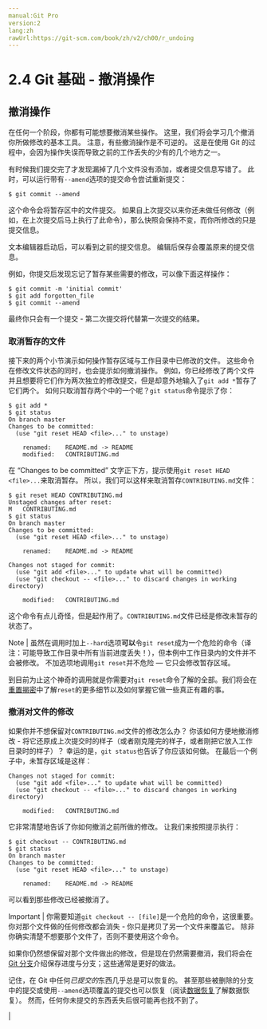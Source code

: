 ```yaml
---
manual:Git Pro
version:2
lang:zh
rawUrl:https://git-scm.com/book/zh/v2/ch00/r_undoing
---
```



# 2.4 Git 基础 - 撤消操作

## 撤消操作<a name="r_undoing"></a>


在任何一个阶段，你都有可能想要撤消某些操作。 这里，我们将会学习几个撤消你所做修改的基本工具。 注意，有些撤消操作是不可逆的。 这是在使用 Git 的过程中，会因为操作失误而导致之前的工作丢失的少有的几个地方之一。




有时候我们提交完了才发现漏掉了几个文件没有添加，或者提交信息写错了。 此时，可以运行带有`--amend`选项的提交命令尝试重新提交：



```
$ git commit --amend
```




这个命令会将暂存区中的文件提交。 如果自上次提交以来你还未做任何修改（例如，在上次提交后马上执行了此命令），那么快照会保持不变，而你所修改的只是提交信息。




文本编辑器启动后，可以看到之前的提交信息。 编辑后保存会覆盖原来的提交信息。




例如，你提交后发现忘记了暂存某些需要的修改，可以像下面这样操作：



```
$ git commit -m 'initial commit'
$ git add forgotten_file
$ git commit --amend
```




最终你只会有一个提交 - 第二次提交将代替第一次提交的结果。



### 取消暂存的文件<a name="r_unstaging"></a>


接下来的两个小节演示如何操作暂存区域与工作目录中已修改的文件。 这些命令在修改文件状态的同时，也会提示如何撤消操作。 例如，你已经修改了两个文件并且想要将它们作为两次独立的修改提交，但是却意外地输入了`git add *`暂存了它们两个。 如何只取消暂存两个中的一个呢？`git status`命令提示了你：



```
$ git add *
$ git status
On branch master
Changes to be committed:
  (use "git reset HEAD <file>..." to unstage)

    renamed:    README.md -> README
    modified:   CONTRIBUTING.md
```




在 “Changes to be committed” 文字正下方，提示使用`git reset HEAD <file>...`来取消暂存。 所以，我们可以这样来取消暂存`CONTRIBUTING.md`文件：



```
$ git reset HEAD CONTRIBUTING.md
Unstaged changes after reset:
M	CONTRIBUTING.md
$ git status
On branch master
Changes to be committed:
  (use "git reset HEAD <file>..." to unstage)

    renamed:    README.md -> README

Changes not staged for commit:
  (use "git add <file>..." to update what will be committed)
  (use "git checkout -- <file>..." to discard changes in working directory)

    modified:   CONTRIBUTING.md
```




这个命令有点儿奇怪，但是起作用了。`CONTRIBUTING.md`文件已经是修改未暂存的状态了。


Note | 虽然在调用时加上`--hard`选项**可以**令`git reset`成为一个危险的命令（译注：可能导致工作目录中所有当前进度丢失！），但本例中工作目录内的文件并不会被修改。 不加选项地调用`git reset`并不危险 — 它只会修改暂存区域。 




到目前为止这个神奇的调用就是你需要对`git reset`命令了解的全部。我们将会在[重置揭密](%615  "")中了解`reset`的更多细节以及如何掌握它做一些真正有趣的事。




### 撤消对文件的修改<a name="_撤消对文件的修改"></a>


如果你并不想保留对`CONTRIBUTING.md`文件的修改怎么办？ 你该如何方便地撤消修改 - 将它还原成上次提交时的样子（或者刚克隆完的样子，或者刚把它放入工作目录时的样子）？ 幸运的是，`git status`也告诉了你应该如何做。 在最后一个例子中，未暂存区域是这样：



```
Changes not staged for commit:
  (use "git add <file>..." to update what will be committed)
  (use "git checkout -- <file>..." to discard changes in working directory)

    modified:   CONTRIBUTING.md
```




它非常清楚地告诉了你如何撤消之前所做的修改。 让我们来按照提示执行：



```
$ git checkout -- CONTRIBUTING.md
$ git status
On branch master
Changes to be committed:
  (use "git reset HEAD <file>..." to unstage)

    renamed:    README.md -> README
```




可以看到那些修改已经被撤消了。


Important | 你需要知道`git checkout -- [file]`是一个危险的命令，这很重要。 你对那个文件做的任何修改都会消失 - 你只是拷贝了另一个文件来覆盖它。 除非你确实清楚不想要那个文件了，否则不要使用这个命令。 




如果你仍然想保留对那个文件做出的修改，但是现在仍然需要撤消，我们将会在[Git 分支](%591  "")介绍保存进度与分支；这些通常是更好的做法。




记住，在 Git 中任何<em>已提交的</em>东西几乎总是可以恢复的。 甚至那些被删除的分支中的提交或使用`--amend`选项覆盖的提交也可以恢复（阅读[数据恢复](%616  "")了解数据恢复）。 然而，任何你未提交的东西丢失后很可能再也找不到了。



|


